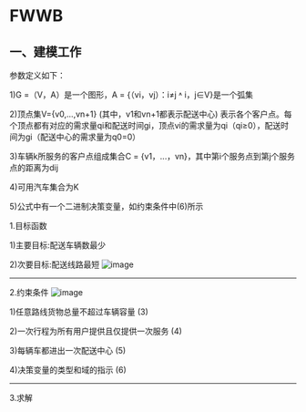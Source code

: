 # FWWB


## 一、建模工作

参数定义如下：

1)G =（V，A）是一个图形，A = {（vi，vj）：i≠j ˄ i，j∈V}是一个弧集

2)顶点集V={v0,...,vn+1} (其中，v1和vn+1都表示配送中心) 表示各个客户点。每个顶点都有对应的需求量qi和配送时间gi，顶点vi的需求量为qi（qi≥0），配送时间为gi（配送中心的需求量为q0=0）

3)车辆k所服务的客户点组成集合C = {v1，...，vn}，其中第i个服务点到第j个服务点的距离为dij

4)可用汽车集合为K

5)公式中有一个二进制决策变量，如约束条件中(6)所示


1.目标函数


1)主要目标:配送车辆数最少


2)次要目标:配送线路最短
![image](https://images.gitee.com/uploads/images/2020/0201/050145_03b11599_5189209.jpeg)

***
2.约束条件
![image](https://images.gitee.com/uploads/images/2020/0201/051808_f440dccd_5189209.jpeg)

1)任意路线货物总量不超过车辆容量                     (3)

2)一次行程为所有用户提供且仅提供一次服务             (4)

3)每辆车都进出一次配送中心                           (5)

4)决策变量的类型和域的指示                           (6)

  

***
3.求解


